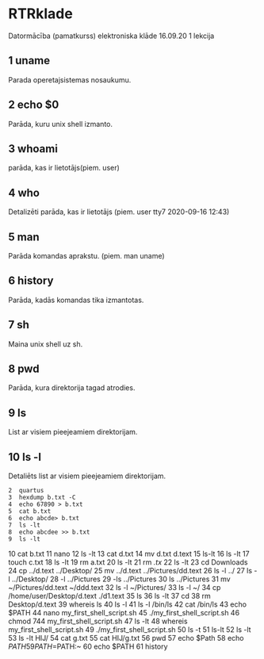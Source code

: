 # RTRklade
Datormācība (pamatkurss) elektroniska klāde
16.09.20 1 lekcija

## 1  uname
Parada operetajsistemas nosaukumu.
## 2  echo $0
Parāda, kuru unix shell izmanto.
## 3  whoami
parāda, kas ir lietotājs(piem. user)
## 4 who
Detalizēti parāda, kas ir lietotājs (piem. user tty7 2020-09-16 12:43)
## 5 man 
Parāda komandas aprakstu. (piem. man uname)
## 6  history
Parāda, kadās komandas tika izmantotas.
## 7  sh 
Maina unix shell uz sh.
## 8  pwd
Parāda, kura direktorija tagad atrodies.
## 9 ls
List ar visiem pieejeamiem direktorijam.
## 10  ls -l
Detaliēts list ar visiem pieejeamiem direktorijam.



    2  quartus
    3  hexdump b.txt -C
    4  echo 67890 > b.txt
    5  cat b.txt
    6  echo abcde> b.txt
    7  ls -lt
    8  echo abcdee >> b.txt
    9  ls -lt
   10  cat b.txt
   11  nano
   12  ls -lt
   13  cat d.txt
   14  mv d.txt d.text
   15  ls-lt
   16  ls -lt
   17  touch c.txt
   18  ls -lt
   19  rm a.txt
   20  ls -lt
   21  rm *.tx*
   22  ls -lt
   23  cd Downloads
   24  cp ../d.text ../Desktop/
   25  mv ../d.text ../Pictures/dd.text
   26  ls -l ../
   27  ls -l ../Desktop/
   28  -l ../Pictures 
   29  -ls ../Pictures
   30  ls ../Pictures
   31  mv ~/Pictures/dd.text ~/ddd.text
   32  ls -l ~/Pictures/
   33  ls -l ~/
   34  cp /home/user/Desktop/d.text ./d1.text
   35  ls
   36  ls -lt
   37  cd
   38  rm Desktop/d.text
   39  whereis ls
   40  ls -l
   41  ls -l /bin/ls
   42  cat /bin/ls
   43  echo $PATH
   44  nano my_first_shell_script.sh
   45  ./my_first_shell_script.sh
   46  chmod 744 my_first_shell_script.sh
   47  ls -lt
   48  whereis my_first_shell_script.sh
   49  ./my_first_shell_script.sh
   50  ls -t
   51  ls-lt
   52  ls -lt
   53  ls -lt HIJ/
   54  cat g.txt
   55  cat HIJ/g.txt
   56  pwd
   57  echo $Path
   58  echo $PATH
   59  PATH=$PATH:~
   60  echo $PATH
   61  history
